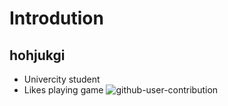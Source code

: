 # Introdution
## hohjukgi
* Univercity student
* Likes playing game
![github-user-contribution](https://user-images.githubusercontent.com/88069706/207774726-eff78c54-02c8-47d1-9261-74dcd01fca58.svg)
